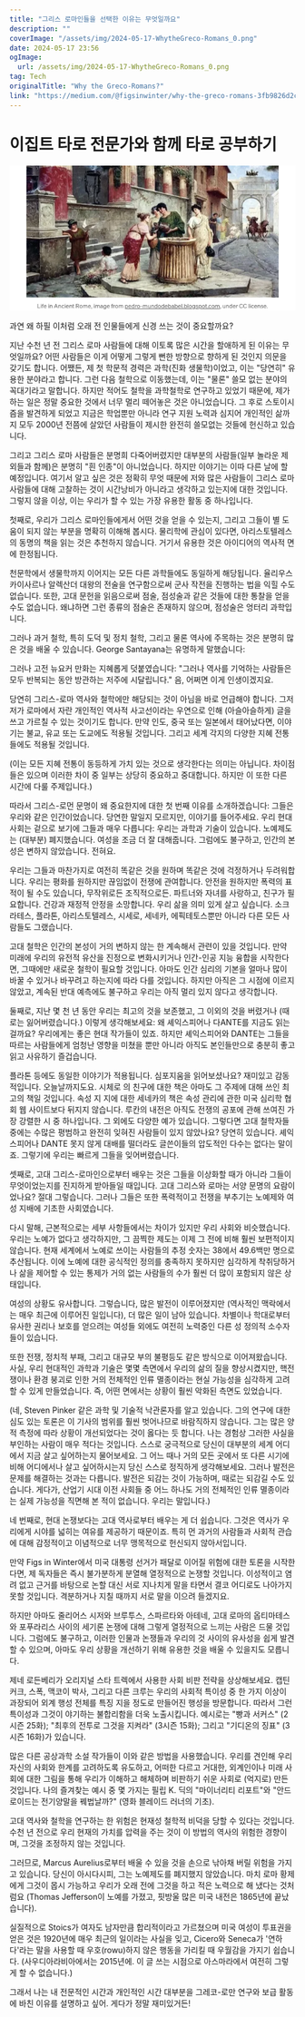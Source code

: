 ```yaml
---
title: "그리스 로마인들을 선택한 이유는 무엇일까요"
description: ""
coverImage: "/assets/img/2024-05-17-WhytheGreco-Romans_0.png"
date: 2024-05-17 23:56
ogImage: 
  url: /assets/img/2024-05-17-WhytheGreco-Romans_0.png
tag: Tech
originalTitle: "Why the Greco-Romans?"
link: "https://medium.com/@figsinwinter/why-the-greco-romans-3fb9826d2c73"
---
```



# 이집트 타로 전문가와 함께 타로 공부하기

![](/assets/img/2024-05-17-WhytheGreco-Romans_0.png)

과연 왜 하필 이처럼 오래 전 인물들에게 신경 쓰는 것이 중요할까요? 

지난 수천 년 전 그리스 로마 사람들에 대해 이토록 많은 시간을 할애하게 된 이유는 무엇일까요? 어떤 사람들은 이게 어떻게 그렇게 뻔한 방향으로 향하게 된 것인지 의문을 갖기도 합니다. 어쨌든, 제 첫 학문적 경력은 과학(진화 생물학)이었고, 이는 "당연히" 유용한 분야라고 합니다. 그런 다음 철학으로 이동했는데, 이는 "물론" 쓸모 없는 분야의 꼭대기라고 말합니다. 하지만 적어도 철학을 과학철학로 연구하고 있었기 때문에, 제가 하는 일은 정말 중요한 것에서 너무 멀리 떼어놓은 것은 아니었습니다. 그 후로 스토이시즘을 발견하게 되었고 지금은 학업뿐만 아니라 연구 지원 노력과 심지어 개인적인 삶까지 모두 2000년 전쯤에 살았던 사람들이 제시한 완전히 쓸모없는 것들에 헌신하고 있습니다.

그리고 그리스 로마 사람들은 분명희 다죽어버렸지만 대부분의 사람들(일부 놀라운 제외들과 함께)은 분명히 "흰 인종"이 아니었습니다. 하지만 이야기는 이따 다른 날에 할 예정입니다. 여기서 알고 싶은 것은 정확히 무엇 때문에 저와 많은 사람들이 그리스 로마 사람들에 대해 고찰하는 것이 시간낭비가 아니라고 생각하고 있는지에 대한 것입니다. 그렇지 않을 이상, 이는 우리가 할 수 있는 가장 유용한 활동 중 하나입니다.

<div class="content-ad"></div>

첫째로, 우리가 그리스 로마인들에게서 어떤 것을 얻을 수 있는지, 그리고 그들이 별 도움이 되지 않는 부분을 명확히 이해해 봅시다. 물리학에 관심이 있다면, 아리스토텔레스의 동명의 책을 읽는 것은 추천하지 않습니다. 거기서 유용한 것은 아이디어의 역사적 면에 한정됩니다.

천문학에서 생물학까지 이어지는 모든 다른 과학들에도 동일하게 해당됩니다. 율리우스 카이사르나 알렉산더 대왕의 전술을 연구함으로써 군사 작전을 진행하는 법을 익힐 수도 없습니다. 또한, 고대 문헌을 읽음으로써 점술, 점성술과 같은 것들에 대한 통찰을 얻을 수도 없습니다. 왜냐하면 그런 종류의 점술은 존재하지 않으며, 점성술은 엉터리 과학입니다.

그러나 과거 철학, 특히 도덕 및 정치 철학, 그리고 물론 역사에 주목하는 것은 분명히 많은 것을 배울 수 있습니다. George Santayana는 유명하게 말했습니다:

그러나 고전 뉴요커 만화는 지혜롭게 덧붙였습니다: "그러나 역사를 기억하는 사람들은 모두 반복되는 동안 방관하는 저주에 시달립니다." 음, 어쩌면 이게 인생이겠지요.

<div class="content-ad"></div>

당연히 그리스-로마 역사와 철학에만 해당되는 것이 아님을 바로 언급해야 합니다. 그저 저가 로마에서 자란 개인적인 역사적 사고선이라는 우연으로 인해 (아슬아슬하게) 글을 쓰고 가르칠 수 있는 것이기도 합니다. 만약 인도, 중국 또는 일본에서 태어났다면, 이야기는 불교, 유교 또는 도교에도 적용될 것입니다. 그리고 세계 각지의 다양한 지혜 전통들에도 적용될 것입니다.

(이는 모든 지혜 전통이 동등하게 가치 있는 것으로 생각한다는 의미는 아닙니다. 차이점들은 있으며 이러한 차이 중 일부는 상당히 중요하고 중대합니다. 하지만 이 또한 다른 시간에 다룰 주제입니다.)

따라서 그리스-로먼 문명이 왜 중요한지에 대한 첫 번째 이유를 소개하겠습니다: 그들은 우리와 같은 인간이었습니다. 당연한 말일지 모르지만, 이야기를 들어주세요. 우리 현대 사회는 겉으로 보기에 그들과 매우 다릅니다: 우리는 과학과 기술이 있습니다. 노예제도는 (대부분) 폐지했습니다. 여성을 조금 더 잘 대해줍니다. 그럼에도 불구하고, 인간의 본성은 변하지 않았습니다. 전혀요.

우리는 그들과 마찬가지로 여전히 똑같은 것을 원하며 똑같은 것에 걱정하거나 두려워합니다. 우리는 평화를 원하지만 끊임없이 전쟁에 관여합니다. 안전을 원하지만 폭력의 표적이 될 수도 있습니다, 무작위로든 조직적으로든. 파트너와 자녀를 사랑하고, 친구가 필요합니다. 건강과 재정적 안정을 소망합니다. 우리 삶을 의미 있게 살고 싶습니다. 소크라테스, 플라톤, 아리스토텔레스, 시세로, 세네카, 에픽테토스뿐만 아니라 다른 모든 사람들도 그랬습니다.

<div class="content-ad"></div>

고대 철학은 인간의 본성이 거의 변하지 않는 한 계속해서 관련이 있을 것입니다. 만약 미래에 우리의 유전적 유산을 진정으로 변화시키거나 인간-인공 지능 융합을 시작한다면, 그때에만 새로운 철학이 필요할 것입니다. 아마도 인간 심리의 기본을 얼마나 많이 바꿀 수 있거나 바꾸려고 하는지에 따라 다를 것입니다. 하지만 아직은 그 시점에 이르지 않았고, 계속된 반대 예측에도 불구하고 우리는 아직 멀리 있지 않다고 생각합니다.

둘째로, 지난 몇 천 년 동안 우리는 최고의 것을 보존했고, 그 이외의 것을 버렸거나 (때로는 잃어버렸습니다.) 이렇게 생각해보세요: 왜 셰익스피어나 다ANTE를 지금도 읽는 걸까요? 우리에게는 좋은 현대 작가들이 있죠. 하지만 셰익스피어와 DANTE는 그들을 따르는 사람들에게 엄청난 영향을 미쳤을 뿐만 아니라 아직도 본인들만으로 충분히 좋고 읽고 사유하기 즐겁습니다.

플라톤 등에도 동일한 이야기가 적용됩니다. 심포지움을 읽어보셨나요? 재미있고 감동적입니다. 오늘날까지도요. 시체로 의 친구에 대한 책은 아마도 그 주제에 대해 쓰인 최고의 책일 것입니다. 속성 지 지에 대한 세네카의 책은 속성 관리에 관한 미국 심리학 협회 웹 사이트보다 뒤지지 않습니다. 루칸의 내전은 아직도 전쟁의 공포에 관해 쓰여진 가장 강렬한 시 중 하나입니다. 그 외에도 다양한 예가 있습니다. 그렇다면 고대 철학자들 중에는 수많은 평범하고 완전히 잊혀진 사람들이 있지 않았나요? 당연히 있습니다. 셰익스피어나 DANTE 못지 않게 대배를 떨더라도 글쓴이들의 압도적인 다수는 없다는 말이죠. 그렇기에 우리는 빠르게 그들을 잊어버렸습니다.

셋째로, 고대 그리스-로마인으로부터 배우는 것은 그들을 이상화할 때가 아니라 그들이 무엇이었는지를 진지하게 받아들일 때입니다. 고대 그리스와 로마는 서양 문명의 요람이었나요? 절대 그렇습니다. 그러나 그들은 또한 폭력적이고 전쟁을 부추기는 노예제와 여성 지배에 기초한 사회였습니다.

<div class="content-ad"></div>

다시 말해, 근본적으로는 세부 사항들에서는 차이가 있지만 우리 사회와 비슷했습니다. 우리는 노예가 없다고 생각하지만, 그 끔찍한 제도는 이제 그 전에 비해 훨씬 보편적이지 않습니다. 현재 세계에서 노예로 쓰이는 사람들의 추정 숫자는 38에서 49.6백만 명으로 추산됩니다. 이에 노예에 대한 공식적인 정의를 충족하지 못하지만 심각하게 착취당하거나 삶을 제어할 수 있는 통제가 거의 없는 사람들의 수가 훨씬 더 많이 포함되지 않은 상태입니다.

여성의 상황도 유사합니다. 그렇습니다, 많은 발전이 이루어졌지만 (역사적인 맥락에서는 매우 최근에 이루어진 일입니다), 더 많은 일이 남아 있습니다. 차별이나 학대로부터 유사한 권리나 보호를 얻으려는 여성들 외에도 여전히 노력중인 다른 성 정의적 소수자들이 있습니다.

또한 전쟁, 정치적 부패, 그리고 대규모 부의 불평등도 같은 방식으로 이어져왔습니다. 사실, 우리 현대적인 과학과 기술은 몇몇 측면에서 우리의 삶의 질을 향상시켰지만, 핵전쟁이나 환경 붕괴로 인한 거의 전체적인 인류 멸종이라는 현실 가능성을 심각하게 고려할 수 있게 만들었습니다. 즉, 어떤 면에서는 상황이 훨씬 악화된 측면도 있었습니다.

(네, Steven Pinker 같은 과학 및 기술적 낙관론자를 알고 있습니다. 그의 연구에 대한 심도 있는 토론은 이 기사의 범위를 훨씬 벗어나므로 바람직하지 않습니다. 그는 많은 양적 측정에 따라 상황이 개선되었다는 것이 옳다는 듯 합니다. 나는 경험상 그러한 사실을 부인하는 사람이 매우 적다는 것입니다. 스스로 궁극적으로 당신이 대부분의 세계 어디에서 지금 살고 싶어하는지 물어보세요. 그 어느 때나 거의 모든 곳에서 또 다른 시기에 비해 어디에서나 살고 싶어하시는지 당신 스스로 정직하게 생각해보세요. 그러나 발전은 문제를 해결하는 것과는 다릅니다. 발전은 되감는 것이 가능하며, 때로는 되감길 수도 있습니다. 게다가, 산업기 시대 이전 사회들 중 어느 하나도 거의 전체적인 인류 멸종이라는 실제 가능성을 직면해 본 적이 없습니다. 우리는 말입니다.)

<div class="content-ad"></div>

네 번째로, 현대 논쟁보다는 고대 역사로부터 배우는 게 더 쉽습니다. 그것은 역사가 우리에게 시야를 넓히는 여유를 제공하기 때문이죠. 특히 먼 과거의 사람들과 사회적 관습에 대해 감정적이고 이념적으로 너무 맹목적으로 헌신되지 않아서입니다.

만약 Figs in Winter에서 미국 대통령 선거가 패달로 이어질 위험에 대한 토론을 시작한다면, 제 독자들은 즉시 불가분하게 분열해 열정적으로 논쟁할 것입니다. 이성적이고 염려 없고 근거를 바탕으로 논할 대신 서로 지나치게 말을 타면서 결코 어디로도 나아가지 못할 것입니다. 격분하거나 지칠 때까지 서로 말을 이으려 들겠지요.

하지만 아마도 줄리어스 시저와 브루투스, 스파르타와 아테네, 고대 로마의 옵티마테스와 포푸라리스 사이의 세기론 논쟁에 대해 그렇게 열정적으로 느끼는 사람은 드물 것입니다. 그럼에도 불구하고, 이러한 인물과 논쟁들과 우리의 것 사이의 유사성을 쉽게 발견할 수 있으며, 아마도 우리 상황을 개선하기 위해 유용한 것을 배울 수 있을지도 모릅니다.

제네 로든베리가 오리지널 스타 트렉에서 사용한 사회 비판 전략을 상상해보세요. 캡틴 커크, 스폭, 맥코이 박사, 그리고 다른 크루는 우리의 사회적 특이성 중 한 가지 이상이 과장되어 외계 행성 전체를 특징 지을 정도로 만들어진 행성을 방문합니다. 따라서 그런 특이성과 그것이 야기하는 불합리함을 더욱 노출시킵니다. 예시로는 "빵과 서커스" (2시즌 25화); "최후의 전투로 그것을 지켜라" (3시즌 15화); 그리고 "기디온의 징표" (3시즌 16화)가 있습니다.

<div class="content-ad"></div>

많은 다른 공상과학 소설 작가들이 이와 같은 방법을 사용했습니다. 우리를 견인해 우리 자신의 사회와 한계를 고려하도록 유도하고, 어떠한 다르고 거대한, 외계인이나 미래 사회에 대한 그림을 통해 우리가 이해하고 해체하며 비판하기 쉬운 사회로 (억지로) 만든 것입니다. 나의 즐겨찾는 예시 중 몇 가지는 필립 K. 딕의 "마이너리티 리포트"와 "안드로이드는 전기양말을 꿰법날까?" (영화 블레이드 러너의 기초).

고대 역사와 철학을 연구하는 한 위험은 현재성 철학적 비덕을 당할 수 있다는 것입니다. 수천 년 전으로 우리 현재의 가치를 압력을 주는 것이 이 방법의 역사의 위험한 경향이며, 그것을 조정하지 않는 것입니다.

그러므로, Marcus Aurelius로부터 배울 수 있을 것을 손으로 낚아채 버릴 위험을 가지고 있습니다. 당신이 아시다시피, 그는 노예제도를 폐지했지 않았습니다. 마치 로마 황제에게 그것이 몹시 가능하고 우리가 오래 전에 그것을 하고 적은 노력으로 해 냈다는 것처럼요 (Thomas Jefferson이 노예를 가졌고, 핏방울 많은 미국 내전은 1865년에 끝났습니다).

실질적으로 Stoics가 여자도 남자만큼 합리적이라고 가르쳤으며 미국 여성이 투표권을 얻은 것은 1920년에 매우 최근의 일이라는 사실을 잊고, Cicero와 Seneca가 '연하다'라는 말을 사용할 때 우호(rowu)하지 않은 행동을 가리킬 때 우월감을 가지기 쉽습니다. (사우디아라비아에서는 2015년에. 이 글 쓰는 시점으로 아스마라에서 여전히 그렇게 할 수 없습니다.)

<div class="content-ad"></div>

그래서 나는 내 전문적인 시간과 개인적인 시간 대부분을 그레코-로만 연구와 보급 활동에 바친 이유를 설명하고 싶어. 게다가 정말 재미있거든!